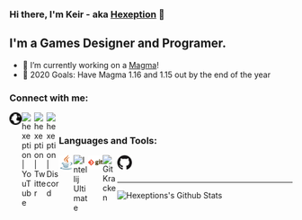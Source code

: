 ### Hi there, I'm Keir - aka [Hexeption][website] 👋

## I'm a Games Designer and Programer.
- 🌋 I’m currently working on a [Magma][magma]!
- 🥅 2020 Goals: Have Magma 1.16 and 1.15 out by the end of the year

### Connect with me:

[<img align="left" alt="hexeption.co.uk" width="22px" src="https://raw.githubusercontent.com/iconic/open-iconic/master/svg/globe.svg" />][website]
[<img align="left" alt="hexeption | YouTube" width="22px" src="https://cdn.jsdelivr.net/npm/simple-icons@v3/icons/youtube.svg" />][youtube]
[<img align="left" alt="hexeption | Twitter" width="22px" src="https://cdn.jsdelivr.net/npm/simple-icons@v3/icons/twitter.svg" />][twitter]
[<img align="left" alt="hexeption | Discord" width="22px" src="https://cdn.jsdelivr.net/npm/simple-icons@v3/icons/discord.svg" />][discord]

<br />

### Languages and Tools:


[<img align="left" alt="Java" width="26px" src="https://raw.githubusercontent.com/github/explore/80688e429a7d4ef2fca1e82350fe8e3517d3494d/topics/java/java.png" />][intellij]
[<img align="left" alt="Intellij Ultimate " width="26px" src="https://resources.jetbrains.com/storage/products/intellij-idea/img/meta/intellij-idea_logo_300x300.png" />][intellij]
[<img align="left" alt="Git" width="26px" src="https://raw.githubusercontent.com/github/explore/80688e429a7d4ef2fca1e82350fe8e3517d3494d/topics/git/git.png" />][git]
[<img align="left" alt="GitKracken" width="26px" src="https://www.gitkraken.com/downloads/brand-assets/gitkraken-logo-light-sq.png" />][gitkracken]
[<img align="left" alt="GitHub" width="26px" src="https://raw.githubusercontent.com/github/explore/78df643247d429f6cc873026c0622819ad797942/topics/github/github.png" />][github]

<br />
<br />


---

<img align="left" alt="Hexeptions's Github Stats" src="https://github-readme-stats.vercel.app/api?username=hexeption&show_icons=true&hide_border=true" />

[website]: https://hexeption.co.uk
[magma]: https://github.com/magmafoundation/magma
[twitter]: https://twitter.com/realhexeption
[discord]: https://discord.hexeption.co.uk
[youtube]: https://youtube.com/c/hexeption
[intellij]: https://www.jetbrains.com/idea/
[git]: https://www.jetbrains.com/idea/
[gitkracken]: hthttps://www.gitkraken.com/
[github]: https://www.github.com/hexeption